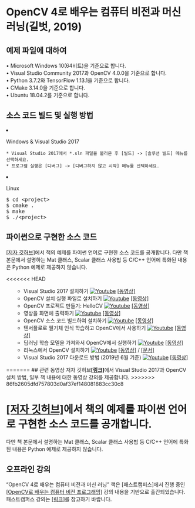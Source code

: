 <h1>OpenCV 4로 배우는 컴퓨터 비전과 머신 러닝(길벗, 2019)

## 예제 파일에 대하여 

• Microsoft Windows 10(64비트)을 기준으로 합니다.<br/>
• Visual Studio Community 2017과 OpenCV 4.0.0을 기준으로 합니다.<br/>
• Python 3.7.2와 TensorFlow 1.13.1을 기준으로 합니다.<br/>
• CMake 3.14.0을 기준으로 합니다.<br/>
• Ubuntu 18.04.2를 기준으로 합니다.<br/>

## 소스 코드 빌드 및 실행 방법

<li>
<p>Windows &amp; Visual Studio 2017</p>
<pre><code>* Visual Studio 2017에서 *.sln 파일을 불러온 후 [빌드] -&gt; [솔루션 빌드] 메뉴를 선택하세요.
* 프로그램 실행은 [디버그] -&gt; [디버그하지 않고 시작] 메뉴를 선택하세요.
</code></pre>
</li>
<li>
<p>Linux</p>
<div class="highlight highlight-source-shell"><pre>$ <span class="pl-c1">cd</span> <span class="pl-k">&lt;</span>project<span class="pl-k">&gt;</span>
$ cmake <span class="pl-c1">.</span>
$ make
$ ./<span class="pl-k">&lt;</span>project<span class="pl-k">&gt;</span></pre></div>
</li>

## 파이썬으로 구현한 소스 코드
<a href="https://github.com/sunkyoo/opencv4cvml/tree/master/python" target="_blank">[저자 깃허브]</a>에서 책의 예제를 파이썬 언어로 구현한 소스 코드를 공개합니다.
다만 책 본문에서 설명하는 Mat 클래스, Scalar 클래스 사용법 등 C/C++ 언어에 특화된 내용은 Python 예제로 제공하지 않습니다.

<<<<<<< HEAD
<ol>
<ul>
  <li>Visual Studio 2017 설치하기 <a href="https://youtu.be/jzVNiMeVcvs"><img src="/opencv4cvml/youtube_icon.png" alt="Youtube" /></a> <a href="https://youtu.be/jzVNiMeVcvs" target="_blank">[동영상]</a></li>
  <li>OpenCV 설치 실행 파일로 설치하기 <a href="https://youtu.be/HxDfGHwDSmc"><img src="/opencv4cvml/youtube_icon.png" alt="Youtube" /></a> <a href="https://youtu.be/HxDfGHwDSmc" target="_blank">[동영상]</a></li>
  <li>OpenCV 프로젝트 만들기: HelloCV <a href="https://youtu.be/fKWQIPwNsc8"><img src="/opencv4cvml/youtube_icon.png" alt="Youtube" /></a> <a href="https://youtu.be/fKWQIPwNsc8" target="_blank">[동영상]</a></li>
  <li>영상을 화면에 출력하기 <a href="https://youtu.be/gcgScMU0XWE"><img src="/opencv4cvml/youtube_icon.png" alt="Youtube" /></a> <a href="https://youtu.be/gcgScMU0XWE" target="_blank">[동영상]</a></li>
  <li>OpenCV 소스 코드 빌드하여 설치하기 <a href="https://youtu.be/ac75cFPYlOQ"><img src="/opencv4cvml/youtube_icon.png" alt="Youtube" /></a> <a href="https://youtu.be/ac75cFPYlOQ" target="_blank">[동영상]</a></li>
  <li>텐서플로로 필기체 인식 학습하고 OpenCV에서 사용하기 <a href="https://youtu.be/4FLAp9nXlyo"><img src="/opencv4cvml/youtube_icon.png" alt="Youtube" /></a> <a href="https://youtu.be/4FLAp9nXlyo" target="_blank">[동영상]</a></li>
  <li>딥러닝 학습 모델을 가져와서 OpenCV에서 실행하기 <a href="https://youtu.be/DteTXf4_pcA"><img src="/opencv4cvml/youtube_icon.png" alt="Youtube" /></a> <a href="https://youtu.be/DteTXf4_pcA" target="_blank">[동영상]</a></li>
  <li>리눅스에서 OpenCV 설치하기 <a href="https://youtu.be/3RcQf0hJdFM"><img src="/opencv4cvml/youtube_icon.png" alt="Youtube" /></a> <a href="https://youtu.be/3RcQf0hJdFM" target="_blank">[동영상]</a> / <a href="/opencv4cvml/OpenCV4Linux.html" target="_blank">[문서]</a></li>
  <li>Visual Studio 2017 다운로드 방법 (2019년 6월 기준) <a href="https://youtu.be/SRzKtZBMIIY"><img src="/opencv4cvml/youtube_icon.png" alt="Youtube" /></a> <a href="https://youtu.be/SRzKtZBMIIY" target="_blank">[동영상]</a></li>
</ul>
</ol>
=======
## 관련 동영상
저자 깃허브<a href="https://sunkyoo.github.io/opencv4cvml/" rel="nofollow"><strong>[링크]</strong></a>에서 Visual Studio 2017과 OpenCV 설치 방법, 일부 책 내용에 대한 동영상 강의를 제공합니다. 
>>>>>>> 86fb2605dfd757803d0af37ef148081883cc30c8

# <a href="https://github.com/sunkyoo/opencv4cvml/tree/master/python" target="_blank">[저자 깃허브]</a>에서 책의 예제를 파이썬 언어로 구현한 소스 코드를 공개합니다.
다만 책 본문에서 설명하는 Mat 클래스, Scalar 클래스 사용법 등 C/C++ 언어에 특화된 내용은 Python 예제로 제공하지 않습니다.


## 오프라인 강의
<p>“OpenCV 4로 배우는 컴퓨터 비전과 머신 러닝” 책은 [패스트캠퍼스]에서 진행 중인 <a href="https://www.fastcampus.co.kr/dev_camp_cvocv/" target="_blank">[OpenCV로 배우는 컴퓨터 비전 프로그래밍]</a> 강의 내용을 기반으로 출간되었습니다. 패스트캠퍼스 강의는 <a href="https://www.fastcampus.co.kr/dev_camp_cvocv/" target="_blank">[링크]</a>를 참고하기 바랍니다.</p>
